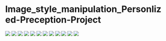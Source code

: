# Image_style_manipulation_Personlized-Preception-Project

<img src="https://github.com/eddyliao-30/Image_style_manipulation_Personlized-Preception-Project/blob/main/Paper_images/Personalized%20Perception_CSC-694%20Final%20Report-01.png">
<img src="https://github.com/eddyliao-30/Image_style_manipulation_Personlized-Preception-Project/blob/main/Paper_images/Personalized%20Perception_CSC-694%20Final%20Report-02.png">
<img src="https://github.com/eddyliao-30/Image_style_manipulation_Personlized-Preception-Project/blob/main/Paper_images/Personalized%20Perception_CSC-694%20Final%20Report-03.png">
<img src="https://github.com/eddyliao-30/Image_style_manipulation_Personlized-Preception-Project/blob/main/Paper_images/Personalized%20Perception_CSC-694%20Final%20Report-04.png">
<img src="https://github.com/eddyliao-30/Image_style_manipulation_Personlized-Preception-Project/blob/main/Paper_images/Personalized%20Perception_CSC-694%20Final%20Report-05.png">
<img src="https://github.com/eddyliao-30/Image_style_manipulation_Personlized-Preception-Project/blob/main/Paper_images/Personalized%20Perception_CSC-694%20Final%20Report-06.png">
<img src="https://github.com/eddyliao-30/Image_style_manipulation_Personlized-Preception-Project/blob/main/Paper_images/Personalized%20Perception_CSC-694%20Final%20Report-07.png">
<img src="https://github.com/eddyliao-30/Image_style_manipulation_Personlized-Preception-Project/blob/main/Paper_images/Personalized%20Perception_CSC-694%20Final%20Report-08.png">
<img src="https://github.com/eddyliao-30/Image_style_manipulation_Personlized-Preception-Project/blob/main/Paper_images/Personalized%20Perception_CSC-694%20Final%20Report-09.png">
<img src="https://github.com/eddyliao-30/Image_style_manipulation_Personlized-Preception-Project/blob/main/Paper_images/Personalized%20Perception_CSC-694%20Final%20Report-10.png">
<img src="https://github.com/eddyliao-30/Image_style_manipulation_Personlized-Preception-Project/blob/main/Paper_images/Personalized%20Perception_CSC-694%20Final%20Report-11.png">
<img src="https://github.com/eddyliao-30/Image_style_manipulation_Personlized-Preception-Project/blob/main/Paper_images/Personalized%20Perception_CSC-694%20Final%20Report-12.png">
